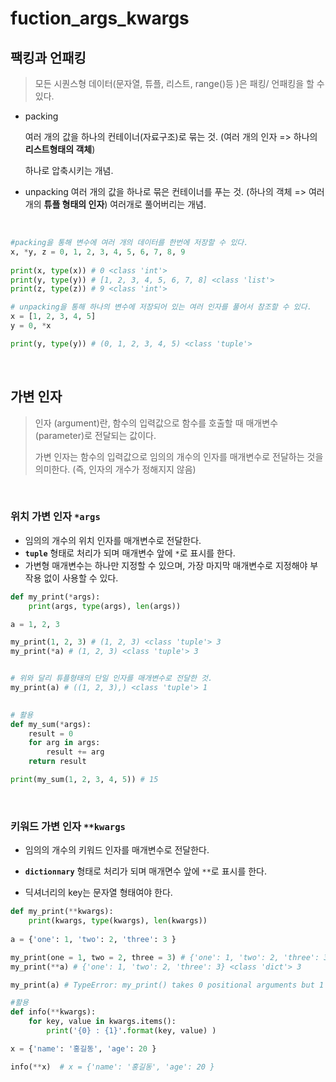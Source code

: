 # fuction_args_kwargs

## 팩킹과 언패킹

> 모든 시퀀스형 데이터(문자열, 튜플, 리스트, range()등 )은 패킹/ 언패킹을 할 수 있다. 

- packing

  여러 개의 값을 하나의 컨테이너(자료구조)로 묶는 것. (여러 개의 인자 => 하나의 **리스트형태의 객체**) 

  하나로 압축시키는 개념. 

- unpacking
  여러 개의 값을 하나로 묶은 컨테이너를 푸는 것. (하나의 객체 => 여러 개의 **튜플 형태의 인자**)
  여러개로 풀어버리는 개념. 

<br>

```python
#packing을 통해 변수에 여러 개의 데이터를 한번에 저장할 수 있다. 
x, *y, z = 0, 1, 2, 3, 4, 5, 6, 7, 8, 9
 
print(x, type(x)) # 0 <class 'int'>
print(y, type(y)) # [1, 2, 3, 4, 5, 6, 7, 8] <class 'list'>
print(z, type(z)) # 9 <class 'int'>

```

```python
# unpacking을 통해 하나의 변수에 저장되어 있는 여러 인자를 풀어서 참조할 수 있다. 
x = [1, 2, 3, 4, 5]
y = 0, *x

print(y, type(y)) # (0, 1, 2, 3, 4, 5) <class 'tuple'>
```

<br>

## 가변 인자 

> 인자 (argument)란, 함수의 입력값으로 함수를 호출할 때 매개변수(parameter)로 전달되는 값이다.  
>
> 가변 인자는 함수의 입력값으로 임의의 개수의 인자를 매개변수로 전달하는 것을 의미한다.  (즉, 인자의 개수가 정해지지 않음)

<br>

### 위치 가변 인자 `*args`

- 임의의 개수의 위치 인자를 매개변수로 전달한다. 
- **`tuple`** 형태로 처리가 되며 매개변수 앞에 `*`로 표시를 한다. 
- 가변형 매개변수는 하나만 지정할 수 있으며, 가장 마지막 매개변수로 지정해야 부작용 없이 사용할 수 있다. 

```python
def my_print(*args):
    print(args, type(args), len(args))

a = 1, 2, 3

my_print(1, 2, 3) # (1, 2, 3) <class 'tuple'> 3
my_print(*a) # (1, 2, 3) <class 'tuple'> 3


# 위와 달리 튜플형태의 단일 인자를 매개변수로 전달한 것. 
my_print(a) # ((1, 2, 3),) <class 'tuple'> 1
 
```

 ```python
 # 활용
 def my_sum(*args):
     result = 0 
     for arg in args:
         result += arg
     return result
 
 print(my_sum(1, 2, 3, 4, 5)) # 15
 ```

<br>

### 키워드 가변 인자 `**kwargs`	

- 임의의 개수의 키워드 인자를 매개변수로 전달한다.

- **`dictionnary`** 형태로 처리가 되며 매개면수 앞에 `**`로 표시를 한다. 

- 딕셔너리의 key는 문자열 형태여야 한다. 

```python
def my_print(**kwargs):
    print(kwargs, type(kwargs), len(kwargs))
    
a = {'one': 1, 'two': 2, 'three': 3 }

my_print(one = 1, two = 2, three = 3) # {'one': 1, 'two': 2, 'three': 3} <class 'dict'> 3
my_print(**a) # {'one': 1, 'two': 2, 'three': 3} <class 'dict'> 3

my_print(a) # TypeError: my_print() takes 0 positional arguments but 1 was given
```

```python
#활용
def info(**kwargs):
    for key, value in kwargs.items():
        print('{0} : {1}'.format(key, value) )

x = {'name': '홍길동', 'age': 20 } 

info(**x)  # x = {'name': '홍길동', 'age': 20 } 
```

<br>

<br>